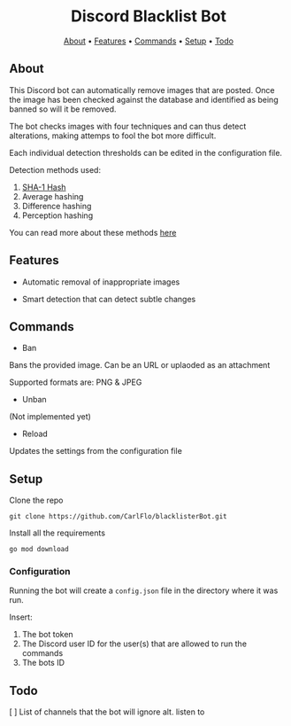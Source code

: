 <h1 align="center">
  Discord Blacklist Bot
</h1>

<p align="center">
  <a href="#about">About</a>
  •
  <a href="#features">Features</a>
  •
  <a href="#commands">Commands</a>
  •
  <a href="#setup">Setup</a>
  •
  <a href="#todo">Todo</a>
</p>

## About

This Discord bot can automatically remove images that are posted.
Once the image has been checked against the database and identified as being banned so will it be removed.

The bot checks images with four techniques and can thus detect alterations, making attemps to fool the bot more difficult.

Each individual detection thresholds can be edited in the configuration file.

Detection methods used:
1. [SHA-1 Hash](https://en.wikipedia.org/wiki/SHA-1)
2. Average hashing
3. Difference hashing
4. Perception hashing

You can read more about these methods [here](https://www.hackerfactor.com/blog/index.php?/archives/432-Looks-Like-It.html)

## Features

* Automatic removal of inappropriate images

* Smart detection that can detect subtle changes

## Commands

* Ban

Bans the provided image. Can be an URL or uplaoded as an attachment

Supported formats are: PNG & JPEG

* Unban 

(Not implemented yet)

* Reload

Updates the settings from the configuration file

## Setup

Clone the repo

```
git clone https://github.com/CarlFlo/blacklisterBot.git
```

Install all the requirements

```
go mod download
```

### Configuration

Running the bot will create a `config.json` file in the directory where it was run.

Insert:
1. The bot token
2. The Discord user ID for the user(s) that are allowed to run the commands
3. The bots ID

## Todo

[ ] List of channels that the bot will ignore alt. listen to